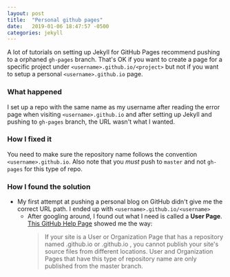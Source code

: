 ```yaml
---
layout: post
title:  "Personal github pages"
date:   2019-01-06 18:47:57 -0500
categories: jekyll
---
```

A lot of tutorials on setting up Jekyll for GitHub Pages recommend pushing to a orphaned `gh-pages` branch. That's OK if you want to create a page for a specific project under `<username>.github.io/<project>` but not if you want to setup a personal `<username>.github.io` page.

### What happened

I set up a repo with the same name as my username after reading the error page when visiting `<username>.github.io` and after setting up Jekyll and pushing to `gh-pages` branch, the URL wasn't what I wanted.

### How I fixed it

You need to make sure the repository name follows the convention `<username>.github.io`. Also note that you *must* push to `master` and not `gh-pages` for this type of repo.

### How I found the solution

- My first attempt at pushing a personal blog on GitHub didn't give me the correct URL path. I ended up with `<username>.github.io/<username>`
    - After googling around, I found out what I need is called a **User Page**. [This GitHub Help Page](https://help.github.com/articles/configuring-a-publishing-source-for-github-pages/) showed me the way:
        > If your site is a User or Organization Page that has a repository named <username>.github.io or <orgname>.github.io , you cannot publish your site's source files from different locations. User and Organization Pages that have this type of repository name are only published from the master branch.